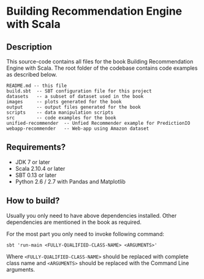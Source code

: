 # Building Recommendation Engine with Scala


## Description

This source-code contains all files for the book Building Recommendation Engine with Scala. The root folder of the codebase contains code examples as described below.


    README.md -- this file
    build.sbt  -- SBT configuration file for this project
    datasets   -- a subset of dataset used in the book
    images     -- plots generated for the book
    output     -- output files generated for the book
    scripts    -- data manipulation scripts
    src        -- code examples for the book
    unified-recommender  -- Unfied Recommender example for PredictionIO
    webapp-recommender   -- Web-app using Amazon dataset 



## Requirements?

 * JDK 7 or later
 * Scala 2.10.4 or later
 * SBT 0.13 or later
 * Python 2.6 / 2.7 with Pandas and Matplotlib
 
## How to build?


Usually you only need to have above dependencies installed. Other dependencies are mentioned in the book as required.

For the most part you only need to invoke following command:

    sbt 'run-main <FULLY-QUALIFIED-CLASS-NAME> <ARGUMENTS>'


Where `<FULLY-QUALIFIED-CLASS-NAME>` should be replaced with complete class name and
`<ARGUMENTS>` should be replaced with the Command Line arguments.


